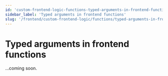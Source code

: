 ```yaml
---
id: 'custom-frontend-logic-functions-typed-arguments-in-frontend-functions'
sidebar_label: 'Typed arguments in frontend functions'
slug: '/frontend/custom-frontend-logic/functions/typed-arguments-in-frontend-functions'
---
```


# Typed arguments in frontend functions

...coming soon.
